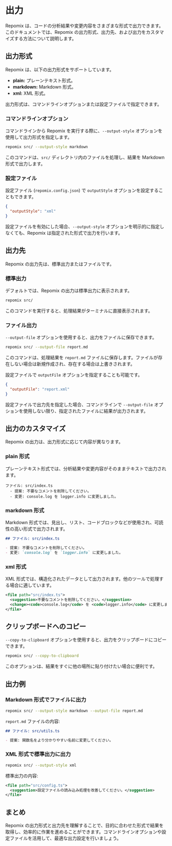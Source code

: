 # 出力

Repomix は、コードの分析結果や変更内容をさまざまな形式で出力できます。このドキュメントでは、Repomix の出力形式、出力先、および出力をカスタマイズする方法について説明します。

## 出力形式

Repomix は、以下の出力形式をサポートしています。

- **plain:** プレーンテキスト形式。
- **markdown:** Markdown 形式。
- **xml:** XML 形式。

出力形式は、コマンドラインオプションまたは設定ファイルで指定できます。

### コマンドラインオプション

コマンドラインから Repomix を実行する際に、`--output-style` オプションを使用して出力形式を指定します。

```bash
repomix src/ --output-style markdown
```

このコマンドは、`src/` ディレクトリ内のファイルを処理し、結果を Markdown 形式で出力します。

### 設定ファイル

設定ファイル (`repomix.config.json`) で `outputStyle` オプションを設定することもできます。

```json
{
  "outputStyle": "xml"
}
```

設定ファイルを有効にした場合、`--output-style` オプションを明示的に指定しなくても、Repomix は指定された形式で出力を行います。

## 出力先

Repomix の出力先は、標準出力またはファイルです。

### 標準出力

デフォルトでは、Repomix の出力は標準出力に表示されます。

```bash
repomix src/
```

このコマンドを実行すると、処理結果がターミナルに直接表示されます。

### ファイル出力

`--output-file` オプションを使用すると、出力をファイルに保存できます。

```bash
repomix src/ --output-file report.md
```

このコマンドは、処理結果を `report.md` ファイルに保存します。ファイルが存在しない場合は新規作成され、存在する場合は上書きされます。

設定ファイルで `outputFile` オプションを指定することも可能です。

```json
{
  "outputFile": "report.xml"
}
```

設定ファイルで出力先を指定した場合、コマンドラインで `--output-file` オプションを使用しない限り、指定されたファイルに結果が出力されます。

## 出力のカスタマイズ

Repomix の出力は、出力形式に応じて内容が異なります。

### plain 形式

プレーンテキスト形式では、分析結果や変更内容がそのままテキストで出力されます。

```
ファイル: src/index.ts
  - 提案: 不要なコメントを削除してください。
  - 変更: console.log を logger.info に変更しました。
```

### markdown 形式

Markdown 形式では、見出し、リスト、コードブロックなどが使用され、可読性の高い形式で出力されます。

```markdown
## ファイル: src/index.ts

- 提案: 不要なコメントを削除してください。
- 変更: `console.log` を `logger.info` に変更しました。

```

### xml 形式

XML 形式では、構造化されたデータとして出力されます。他のツールで処理する場合に適しています。

```xml
<file path="src/index.ts">
  <suggestion>不要なコメントを削除してください。</suggestion>
  <change><code>console.log</code> を <code>logger.info</code> に変更しました。</change>
</file>
```

## クリップボードへのコピー

`--copy-to-clipboard` オプションを使用すると、出力をクリップボードにコピーできます。

```bash
repomix src/ --copy-to-clipboard
```

このオプションは、結果をすぐに他の場所に貼り付けたい場合に便利です。

## 出力例

### Markdown 形式でファイルに出力

```bash
repomix src/ --output-style markdown --output-file report.md
```

`report.md` ファイルの内容:

```markdown
## ファイル: src/utils.ts

- 提案: 関数名をより分かりやすい名前に変更してください。

```

### XML 形式で標準出力に出力

```bash
repomix src/ --output-style xml
```

標準出力の内容:

```xml
<file path="src/config.ts">
  <suggestion>設定ファイルの読み込み処理を改善してください。</suggestion>
</file>
```

## まとめ

Repomix の出力形式と出力先を理解することで、目的に合わせた形式で結果を取得し、効率的に作業を進めることができます。コマンドラインオプションや設定ファイルを活用して、最適な出力設定を行いましょう。
